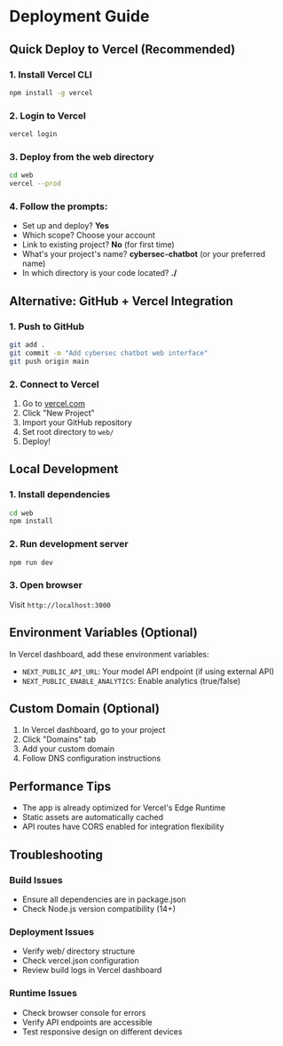 # Deployment Guide

## Quick Deploy to Vercel (Recommended)

### 1. Install Vercel CLI
```bash
npm install -g vercel
```

### 2. Login to Vercel
```bash
vercel login
```

### 3. Deploy from the web directory
```bash
cd web
vercel --prod
```

### 4. Follow the prompts:
- Set up and deploy? **Yes**
- Which scope? Choose your account
- Link to existing project? **No** (for first time)
- What's your project's name? **cybersec-chatbot** (or your preferred name)
- In which directory is your code located? **./** 

## Alternative: GitHub + Vercel Integration

### 1. Push to GitHub
```bash
git add .
git commit -m "Add cybersec chatbot web interface"
git push origin main
```

### 2. Connect to Vercel
1. Go to [vercel.com](https://vercel.com)
2. Click "New Project"
3. Import your GitHub repository
4. Set root directory to `web/`
5. Deploy!

## Local Development

### 1. Install dependencies
```bash
cd web
npm install
```

### 2. Run development server
```bash
npm run dev
```

### 3. Open browser
Visit `http://localhost:3000`

## Environment Variables (Optional)

In Vercel dashboard, add these environment variables:

- `NEXT_PUBLIC_API_URL`: Your model API endpoint (if using external API)
- `NEXT_PUBLIC_ENABLE_ANALYTICS`: Enable analytics (true/false)

## Custom Domain (Optional)

1. In Vercel dashboard, go to your project
2. Click "Domains" tab
3. Add your custom domain
4. Follow DNS configuration instructions

## Performance Tips

- The app is already optimized for Vercel's Edge Runtime
- Static assets are automatically cached
- API routes have CORS enabled for integration flexibility

## Troubleshooting

### Build Issues
- Ensure all dependencies are in package.json
- Check Node.js version compatibility (14+)

### Deployment Issues  
- Verify web/ directory structure
- Check vercel.json configuration
- Review build logs in Vercel dashboard

### Runtime Issues
- Check browser console for errors
- Verify API endpoints are accessible
- Test responsive design on different devices